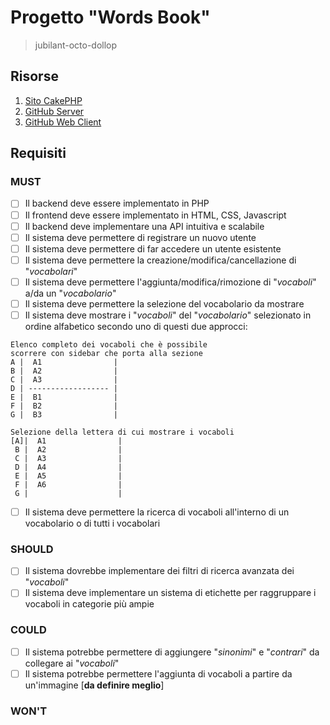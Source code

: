 # Progetto "Words Book"

> jubilant-octo-dollop

## Risorse

1. [Sito CakePHP](https://book.cakephp.org/5/en/installation.html)
2. [GitHub Server](https://github.com/Mova801/words_book_server)
3. [GitHub Web Client](https://github.com/Mova801/words_book_web_client)

## Requisiti

### MUST

- [ ] Il backend deve essere implementato in PHP
- [ ] Il frontend deve essere implementato in HTML, CSS, Javascript
- [ ] Il backend deve implementare una API intuitiva e scalabile
- [ ] Il sistema deve permettere di registrare un nuovo utente
- [ ] Il sistema deve permettere di far accedere un utente esistente
- [ ] Il sistema deve permettere la creazione/modifica/cancellazione di "_vocabolari_"
- [ ] Il sistema deve permettere l'aggiunta/modifica/rimozione di "_vocaboli_" a/da un "_vocabolario_"
- [ ] Il sistema deve permettere la selezione del vocabolario da mostrare
- [ ] Il sistema deve mostrare i "_vocaboli_" del "_vocabolario_" selezionato in ordine alfabetico secondo uno di questi due approcci:

```text
Elenco completo dei vocaboli che è possibile
scorrere con sidebar che porta alla sezione
A |  A1                |
B |  A2                |
C |  A3                |
D | ------------------ |
E |  B1                |
F |  B2                |
G |  B3                |

Selezione della lettera di cui mostrare i vocaboli
[A]|  A1                |
 B |  A2                |
 C |  A3                |
 D |  A4                |
 E |  A5                |
 F |  A6                |
 G |                    |
```

- [ ] Il sistema deve permettere la ricerca di vocaboli all'interno di un vocabolario o di tutti i vocabolari

### SHOULD

- [ ] Il sistema dovrebbe implementare dei filtri di ricerca avanzata dei "_vocaboli_"
- [ ] Il sistema deve implementare un sistema di etichette per raggruppare i vocaboli in categorie più ampie

### COULD

- [ ] Il sistema potrebbe permettere di aggiungere "_sinonimi_" e "_contrari_" da collegare ai "_vocaboli_"
- [ ] Il sistema potrebbe permettere l'aggiunta di vocaboli a partire da un'immagine [__da definire meglio__]

### WON'T
